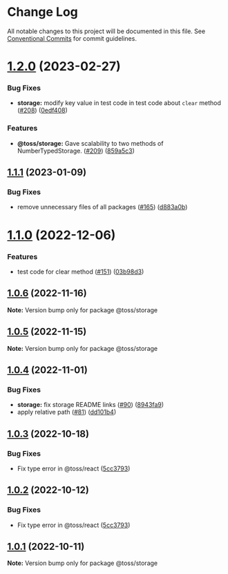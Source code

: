 # Change Log

All notable changes to this project will be documented in this file.
See [Conventional Commits](https://conventionalcommits.org) for commit guidelines.

# [1.2.0](https://github.com/toss/slash/compare/@toss/storage@1.1.1...@toss/storage@1.2.0) (2023-02-27)


### Bug Fixes

* **storage:** modify key value in test code in test code about `clear` method ([#208](https://github.com/toss/slash/issues/208)) ([0edf408](https://github.com/toss/slash/commit/0edf408194eb6ec869a5b80b4c70ed6b1be2e9b2))


### Features

* **@toss/storage:** Gave scalability to two methods of NumberTypedStorage. ([#209](https://github.com/toss/slash/issues/209)) ([859a5c3](https://github.com/toss/slash/commit/859a5c3e0fc5ff56f0ad05f147db6a8f1ebdfb9e))





## [1.1.1](https://github.com/toss/slash/compare/@toss/storage@1.1.0...@toss/storage@1.1.1) (2023-01-09)


### Bug Fixes

* remove unnecessary files of all packages ([#165](https://github.com/toss/slash/issues/165)) ([d883a0b](https://github.com/toss/slash/commit/d883a0b2aebdbc2ca39c67902cec754c63921dfe))





# [1.1.0](https://github.com/toss/slash/compare/@toss/storage@1.0.6...@toss/storage@1.1.0) (2022-12-06)


### Features

* test code for clear method ([#151](https://github.com/toss/slash/issues/151)) ([03b98d3](https://github.com/toss/slash/commit/03b98d38d51cdf859b872f3cce78a3b3cc8d4486))





## [1.0.6](https://github.com/toss/slash/compare/@toss/storage@1.0.5...@toss/storage@1.0.6) (2022-11-16)

**Note:** Version bump only for package @toss/storage





## [1.0.5](https://github.com/toss/slash/compare/@toss/storage@1.0.4...@toss/storage@1.0.5) (2022-11-15)

**Note:** Version bump only for package @toss/storage





## [1.0.4](https://github.com/toss/slash/compare/@toss/storage@1.0.3...@toss/storage@1.0.4) (2022-11-01)


### Bug Fixes

* **storage:** fix storage README links ([#90](https://github.com/toss/slash/issues/90)) ([8943fa9](https://github.com/toss/slash/commit/8943fa95eb99a02980742f5d209a15965deeea2b))
* apply relative path ([#81](https://github.com/toss/slash/issues/81)) ([dd101b4](https://github.com/toss/slash/commit/dd101b4b727bfd0b120e9f0a24e7321aceb547bf))





## [1.0.3](https://github.com/toss/slash/compare/@toss/storage@1.0.1...@toss/storage@1.0.3) (2022-10-18)


### Bug Fixes

* Fix type error in @toss/react ([5cc3793](https://github.com/toss/slash/commit/5cc37936e8739204f32f9f50ee61570b758343f8))





## [1.0.2](https://github.com/toss/slash/compare/@toss/storage@1.0.1...@toss/storage@1.0.2) (2022-10-12)


### Bug Fixes

* Fix type error in @toss/react ([5cc3793](https://github.com/toss/slash/commit/5cc37936e8739204f32f9f50ee61570b758343f8))





## [1.0.1](https://github.com/toss/slash/compare/@toss/storage@1.0.0...@toss/storage@1.0.1) (2022-10-11)

**Note:** Version bump only for package @toss/storage
